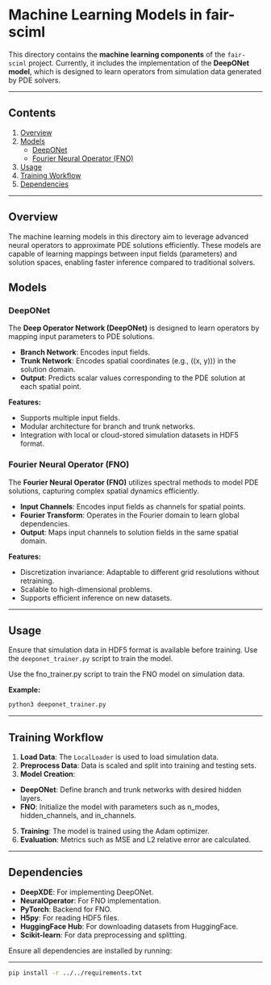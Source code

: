 # **Machine Learning Models in fair-sciml**

This directory contains the **machine learning components** of the `fair-sciml` project. Currently, it includes the implementation of the **DeepONet model**, which is designed to learn operators from simulation data generated by PDE solvers.

---

## **Contents**

1. [Overview](#overview)
2. [Models](#models)
   - [DeepONet](#deeponet)
   - [Fourier Neural Operator (FNO)](#fourier-neural-operator-fno)
3. [Usage](#usage)
4. [Training Workflow](#training-workflow)
5. [Dependencies](#dependencies)
   
---

## **Overview**

The machine learning models in this directory aim to leverage advanced neural operators to approximate PDE solutions efficiently. These models are capable of learning mappings between input fields (parameters) and solution spaces, enabling faster inference compared to traditional solvers.

## **Models**

### **DeepONet**
The **Deep Operator Network (DeepONet)** is designed to learn operators by mapping input parameters to PDE solutions. 

- **Branch Network**: Encodes input fields.
- **Trunk Network**: Encodes spatial coordinates (e.g., \((x, y)\)) in the solution domain.
- **Output**: Predicts scalar values corresponding to the PDE solution at each spatial point.

**Features:**
- Supports multiple input fields.
- Modular architecture for branch and trunk networks.
- Integration with local or cloud-stored simulation datasets in HDF5 format.

### **Fourier Neural Operator (FNO)**
The **Fourier Neural Operator (FNO)** utilizes spectral methods to model PDE solutions, capturing complex spatial dynamics efficiently.

- **Input Channels**: Encodes input fields as channels for spatial points.
- **Fourier Transform**: Operates in the Fourier domain to learn global dependencies.
- **Output**: Maps input channels to solution fields in the same spatial domain.

**Features:**
- Discretization invariance: Adaptable to different grid resolutions without retraining.
- Scalable to high-dimensional problems.
- Supports efficient inference on new datasets.

---

## **Usage**

Ensure that simulation data in HDF5 format is available before training. Use the `deeponet_trainer.py` script to train the model.

Use the fno_trainer.py script to train the FNO model on simulation data.

**Example:**

```python
python3 deeponet_trainer.py
```

---

## **Training Workflow**

1. **Load Data**: The `LocalLoader` is used to load simulation data.
2. **Preprocess Data**: Data is scaled and split into training and testing sets.
3. **Model Creation**:
  - **DeepONet**: Define branch and trunk networks with desired hidden layers.
  - **FNO**: Initialize the model with parameters such as n_modes, hidden_channels, and in_channels.
5. **Training**: The model is trained using the Adam optimizer.
6. **Evaluation**: Metrics such as MSE and L2 relative error are calculated.

---

## **Dependencies**

- **DeepXDE**: For implementing DeepONet.
- **NeuralOperator**: For FNO implementation.
- **PyTorch**: Backend for FNO.
- **H5py**: For reading HDF5 files.  
- **HuggingFace Hub**: For downloading datasets from HuggingFace.  
- **Scikit-learn**: For data preprocessing and splitting.  

Ensure all dependencies are installed by running:

---

```bash
pip install -r ../../requirements.txt
```

